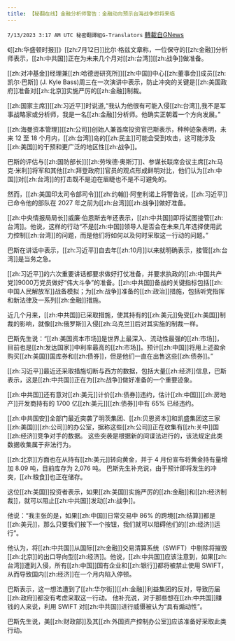 ```yaml
---
title: 【秘翻在线】金融分析师警告：金融动向预示台海战争即将来临
---
```

`7/13/2023 3:17 AM UTC 秘密翻譯組G-Translators` [轉載自GNews](https://gnews.org/articles/1456734)

《[[zh:华盛顿时报]]》[[zh:7月12日]]比尔·格兹文章称，一位保守的[[zh:金融]]分析师表示，[[zh:中共国]]正在为未来几个月对[[zh:台湾]][[zh:战争]]做准备。

[[zh:对冲基金]]经理兼[[zh:哈德逊研究所]][[zh:中国]]中心[[zh:董事会]]成员[[zh:凯尔·巴斯]] (J. Kyle Bass)周三在一次演讲中表示，防止冲突的关键是[[zh:美国政府]]准备对[[zh:北京]]实施严厉的[[zh:金融]]制裁。

​​​​​​​​​[[zh:国家主席]][[zh:习近平]]时说道,“我认为他很有可能入侵[[zh:台湾]],我不是军事战略家或分析师，我是一名[[zh:金融]]分析师。他确实正朝着一个方向发展。”

[[zh:海曼资本管理]][[zh:公司]]创始人兼首席投资官巴斯表示，种种迹象表明，未来 12 至 18 个月内，[[zh:台湾]]岛的[[zh:民主]]可能会受到攻击，这可能涉及[[zh:美国]]的干预和更广泛的地区性[[zh:战争]]。

巴斯的评估与[[zh:国防部长]][[zh:劳埃德·奥斯汀]]、参谋长联席会议主席[[zh:马克·米利]]将军和其他[[zh:拜登政府]]官员的观点形成鲜明对比，他们认为[[zh:中国]]对[[zh:台湾]]的打击既不是迫在眉睫也不是不可避免的。

然而，[[zh:美国印太司令部司令]][[zh:约翰]]·阿奎利诺上将警告说，[[zh:习近平]]已命令他的部队在 2027 年之前为[[zh:台湾]][[zh:战争]]做好准备。

[[zh:中央情报局局长]]威廉·伯恩斯去年还表示，[[zh:中共国]]即将试图接管[[zh:台湾]]。他说，这样的行动“不是[[zh:中国]]领导人是否会在未来几年选择使用武力控制[[zh:台湾]]的问题，而是他们将如何以及何时采取这一行动的问题。”

巴斯在讲话中表示，[[zh:习近平]]自去年[[zh:10月]]以来就明确表示，接管[[zh:台湾]]是当务之急。

[[zh:习近平]]的六次重要讲话都要求做好打仗准备，并要求执政的[[zh:中国共产党]]9000万党员做好“伟大斗争”的准备。[[zh:中共国]]备战的关键指标包括[[zh:中国人民解放军]]战备模拟；为[[zh:战争]]准备的[[zh:政治]]措施，包括听党指挥和新法律及一系列[[zh:金融]]措施。

近几个月来，[[zh:中共国]]已采取措施，使其持有的[[zh:美元]]免受[[zh:美国]]制裁的影响，就像[[zh:俄罗斯]]入侵[[zh:乌克兰]]后对其实施的制裁一样。

巴斯先生说：“[[zh:美国资本市场]]是世界上最深入、流动性最强的[[zh:市场]]，目前也是[[zh:发达国家]]中利率最高的[[zh:市场]]。预计[[zh:中国]]将用上述盈余购买[[zh:美国]]国库券和[[zh:债券]]，但是他们一直在出售这些[[zh:债券]]。”

[[zh:习近平]]最近还采取措施切断与西方的数据，包括大量[[zh:经济]]信息，巴斯表示，这是[[zh:中共国]]正在为[[zh:战争]]做好准备的一个重要迹象。

[[zh:中共国]]还有意对[[zh:美元]]计价[[zh:债券]]违约，估计[[zh:中国]][[zh:房地产]]开发商持有的 1700 亿[[zh:美元]][[zh:债券]]中有 65% 已经违约。

[[zh:中共国安]]全部门最近突袭了明茨集团、[[zh:贝恩资本]]和凯盛集团这三家[[zh:美国]][[zh:公司]]的办公室，据称这些[[zh:公司]]正在收集有[[zh:关中]]国[[zh:经济]]竞争对手的数据。 这些突袭是根据新的间谍法进行的，该法规定此类数据收集属于非法行为。

[[zh:北京]]方面也在从持有[[zh:美元]]转向黄金，并于 4 月份宣布将黄金持有量增加 8.09 吨，目前库存为 2,076 吨。 巴斯先生补充说，由于预计即将发生的冲突，[[zh:粮食]]也正在储存。

这位[[zh:美国]]投资者表示，如果[[zh:美国]]实施严厉的[[zh:金融]]和[[zh:经济制裁]]，就可以阻止[[zh:中共国]]发动[[zh:战争]]。

他说：“我主张的是，如果[[zh:中国]]日常交易中 86% 的跨境[[zh:结算]]都是[[zh:美元]]，那么只要我们按下一个按钮，我们就可以阻碍他们的[[zh:经济]]运行”。

他认为，将[[zh:中共国]]从国际[[zh:金融]]交易清算系统（SWIFT）中剔除将摧毁[[zh:北京]]的出口导向型[[zh:经济]]。他说，[[zh:中共国]]应该注意到，如果[[zh:台湾]]遭到入侵，所有[[zh:中国]]国有企业和[[zh:银行]]都将被禁止使用 SWIFT，从而导致国内[[zh:经济]]在一个月内陷入停顿。

巴斯表示，这一想法遭到了[[zh:华尔街]][[zh:金融]]利益集团的反对，导致历届[[zh:政府]]都没有考虑采取这一行动。 他补充说，对于那些想在[[zh:中共国]]赚钱的人来说，利用 SWIFT 对[[zh:中共国]]进行威慑被认为“具有煽动性”。

巴斯先生说，美[[zh:财政部]]及其[[zh:外国资产控制办公室]]应该准备好采取此类行动。
